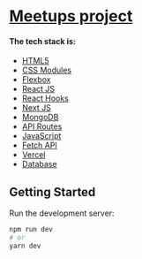 # [Meetups project](https://meetup-nextjs-topaz.vercel.app/)

#### The tech stack is:

- [HTML5](https://en.wikipedia.org/wiki/HTML5)
- [CSS Modules](https://github.com/css-modules/css-modules)
- [Flexbox](https://en.wikipedia.org/wiki/CSS_Flexible_Box_Layout)
- [React JS](https://reactjs.org/)
- [React Hooks](https://reactjs.org/docs/hooks-faq.html#gatsby-focus-wrapper)
- [Next JS](https://nextjs.org/)
- [MongoDB](https://en.wikipedia.org/wiki/MongoDB)
- [API Routes](https://nextjs.org/docs/api-routes/introduction)
- [JavaScript](https://developer.mozilla.org/en-US/docs/Web/JavaScript)
- [Fetch API](https://developer.mozilla.org/en-US/docs/Web/API/Fetch_API)
- [Vercel](https://en.wikipedia.org/wiki/Vercel)
- [Database](https://en.wikipedia.org/wiki/Database)


## Getting Started

Run the development server:

```bash
npm run dev
# or
yarn dev
```
